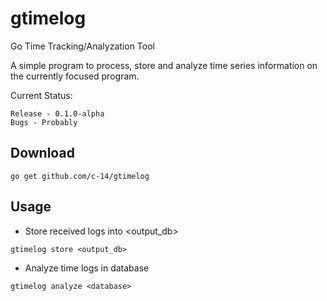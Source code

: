 # gtimelog

Go Time Tracking/Analyzation Tool

A simple program to process, store and analyze time series information on the
currently focused program.

Current Status:

	Release - 0.1.0-alpha
	Bugs - Probably

## Download

	go get github.com/c-14/gtimelog

## Usage

* Store received logs into <output_db>
```
gtimelog store <output_db>
```

* Analyze time logs in database
```
gtimelog analyze <database>
```
